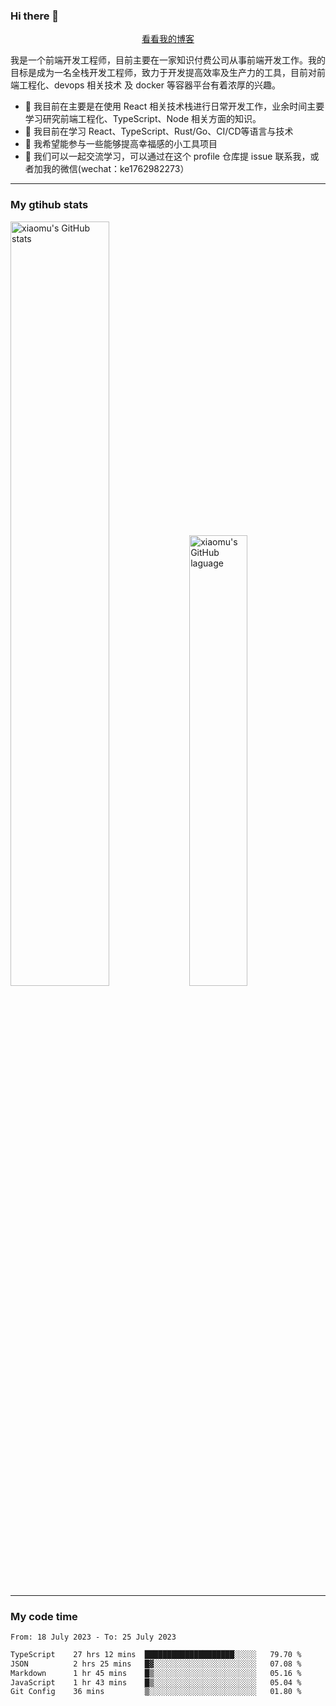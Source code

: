### Hi there 👋

<p align="center">
  <a href="https://blog.realjacket.site/">看看我的博客</a>
</p>

我是一个前端开发工程师，目前主要在一家知识付费公司从事前端开发工作。我的目标是成为一名全栈开发工程师，致力于开发提高效率及生产力的工具，目前对前端工程化、devops 相关技术 及 docker 等容器平台有着浓厚的兴趣。

- 🔭 我目前在主要是在使用 React 相关技术栈进行日常开发工作，业余时间主要学习研究前端工程化、TypeScript、Node 相关方面的知识。
- 🌱 我目前在学习 React、TypeScript、Rust/Go、CI/CD等语言与技术
- 👯 我希望能参与一些能够提高幸福感的小工具项目
- 💬 我们可以一起交流学习，可以通过在这个 profile 仓库提 issue 联系我，或者加我的微信(wechat：ke1762982273）

***

### My gtihub stats

<a><img src="https://github-readme-stats-git-masterrstaa-rickstaa.vercel.app/api?username=real-jacket&&show_icons=true" title="xiaomu's GitHub stats" alt="xiaomu's GitHub stats" style="width:56%;"/></a>
<a><img src="https://github-readme-stats-git-masterrstaa-rickstaa.vercel.app/api/top-langs/?username=real-jacket&layout=compact" title="xiaomu's GitHub laguage" alt="xiaomu's GitHub laguage" style="width:43%;"/><a/>

***

### My code time

<!--START_SECTION:waka-->

```txt
From: 18 July 2023 - To: 25 July 2023

TypeScript    27 hrs 12 mins  ████████████████████░░░░░   79.70 %
JSON          2 hrs 25 mins   █▓░░░░░░░░░░░░░░░░░░░░░░░   07.08 %
Markdown      1 hr 45 mins    █▒░░░░░░░░░░░░░░░░░░░░░░░   05.16 %
JavaScript    1 hr 43 mins    █▒░░░░░░░░░░░░░░░░░░░░░░░   05.04 %
Git Config    36 mins         ▒░░░░░░░░░░░░░░░░░░░░░░░░   01.80 %
```

<!--END_SECTION:waka-->
